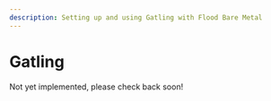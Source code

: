 ```yaml
---
description: Setting up and using Gatling with Flood Bare Metal
---
```


# Gatling

Not yet implemented, please check back soon!

